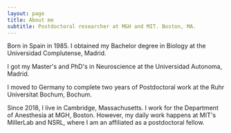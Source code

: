 ```yaml
---
layout: page
title: About me
subtitle: Postdoctoral researcher at MGH and MIT. Boston, MA.
---
```


Born in Spain in 1985. I obtained my Bachelor degree in Biology at the Universidad Complutense, Madrid.

I got my Master's and PhD's in Neuroscience at the Universidad Autonoma, Madrid.

I moved to Germany to complete two years of Postdoctoral work at the Ruhr Universitat Bochum, Bochum.

Since 2018, I live in Cambridge, Massachusetts. I work for the Department of Anesthesia at MGH, Boston.
However, my daily work happens at MIT's MillerLab and NSRL, where I am an affiliated as a postdoctoral fellow.
